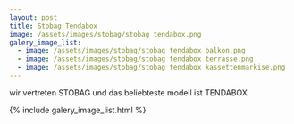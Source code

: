 ```yaml
---
layout: post
title: Stobag Tendabox
image: /assets/images/stobag/stobag tendabox.png
galery_image_list:
  - image: /assets/images/stobag/stobag tendabox balkon.png
  - image: /assets/images/stobag/stobag tendabox terrasse.png
  - image: /assets/images/stobag/stobag tendabox kassettenmarkise.png
---
```


wir vertreten STOBAG und das beliebteste modell ist TENDABOX

{% include galery_image_list.html %}
